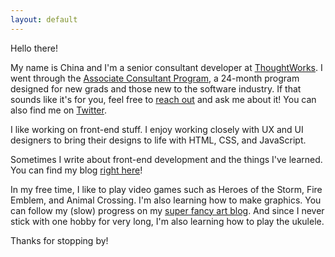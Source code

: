 ```yaml
---
layout: default
---
```


Hello there!

My name is China and I'm a senior consultant developer at [ThoughtWorks](https://www.thoughtworks.com). I went through the [Associate Consultant Program](https://info.thoughtworks.com/graduates), a 24-month program designed for new grads and those new to the software industry. If that sounds like it's for you, feel free to [reach out](mailto:hello@chinaowl.co) and ask me about it! You can also find me on [Twitter](https://twitter.com/china_owl).

I like working on front-end stuff. I enjoy working closely with UX and UI designers to bring their designs to life with HTML, CSS, and JavaScript.

Sometimes I write about front-end development and the things I've learned. You can find my blog [right here](/writing)!

In my free time, I like to play video games such as Heroes of the Storm, Fire Emblem, and Animal Crossing. I'm also learning how to make graphics. You can follow my (slow) progress on my [super fancy art blog](http://china-owl-art.tumblr.com). And since I never stick with one hobby for very long, I'm also learning how to play the ukulele.

Thanks for stopping by!
